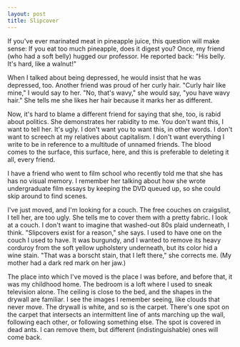 ```yaml
---
layout: post
title: Slipcover
---
```


If you've ever marinated meat in pineapple juice, this question will make sense: If you eat too much pineapple, does it digest you? Once, my friend (who had a soft belly) hugged our professor. He reported back: "His belly. It's hard, like a walnut!"

When I talked about being depressed, he would insist that he was depressed, too. Another friend was proud of her curly hair. "Curly hair like mine," I would say to her. "No, that's wavy," she would say, "you have wavy hair." She tells me she likes her hair because it marks her as different.

Now, it's hard to blame a different friend for saying that she, too, is rabid about politics. She demonstrates her rabidity to me. You don't want this, I want to tell her. It's ugly. I don't want you to want this, in other words. I don't want to screech at my relatives about capitalism. I don't want everything I write to be in reference to a multitude of unnamed friends. The blood comes to the surface, this surface, here, and this is preferable to deleting it all, every friend.

I have a friend who went to film school who recently told me that she has has no visual memory. I remember her talking about how she wrote undergraduate film essays by keeping the DVD queued up, so she could skip around to find scenes.

I've just moved, and I'm looking for a couch. The free couches on craigslist, I tell her, are too ugly. She tells me to cover them with a pretty fabric. I look at a couch. I don't want to imagine that washed-out 80s plaid underneath, I think. "Slipcovers exist for a reason," she says. I used to have one on the couch I used to have. It was burgundy, and I wanted to remove its heavy corduroy from the soft yellow upholstery underneath, but its color hid a wine stain. "That was a borscht stain, that I left there," she corrects me. (My mother had a dark red mark on her jaw.)

The place into which I've moved is the place I was before, and before that, it was my childhood home. The bedroom is a loft where I used to sneak television alone. The ceiling is close to the bed, and the shapes in the drywall are familiar. I see the images I remember seeing, like clouds that never move. The drywall is white, and so is the carpet. There's one spot on the carpet that intersects an intermittent line of ants marching up the wall, following each other, or following something else. The spot is covered in dead ants. I can remove them, but different (indistinguishable) ones will come back.